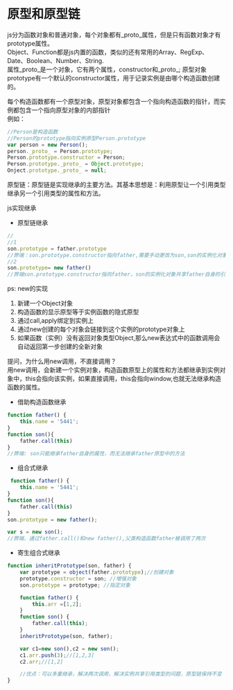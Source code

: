 # 原型和原型链  
js分为函数对象和普通对象，每个对象都有_proto_属性，但是只有函数对象才有prototype属性。  
Object、Function都是js内置的函数，类似的还有常用的Array、RegExp、Date、Boolean、Number、String.  
属性_proto_是一个对象，它有两个属性，constructor和_proto_;
原型对象prototype有一个默认的constructor属性，用于记录实例是由哪个构造函数创建的。  

每个构造函数都有一个原型对象，原型对象都包含一个指向构造函数的指针，而实例都包含一个指向原型对象的内部指针  
例如：  
```js
//Person是构造函数
//Person的prototype指向实例原型Person.prototype
var person = new Person();
person._proto_ = Person.prototype;
Person.prototype.constructor = Person;
Person.prototype._proto_ = Object.prototype;
Onject.prototype._proto_ = null;

```

原型链：原型链是实现继承的主要方法。其基本思想是：利用原型让一个引用类型继承另一个引用类型的属性和方法。  

js实现继承  
* 原型链继承 
```js  
//  
//1
son.prototype = father.prototype
//弊端：son.prototype.constructor指向father,需要手动更改为son,son的实例化对象只能继承father原型中的方法，无法继承father本身的属性  
//2
son.prototype= new father()
//弊端son.prototype.constructor指向father，son的实例化对象共享father自身的引用类型属性

```  
ps: new的实现  
1. 新建一个Object对象  
2. 构造函数的显示原型等于实例函数的隐式原型  
3. 通过call,apply绑定到实例上  
4. 通过new创建的每个对象会链接到这个实例的prototype对象上  
5. 如果函数（实例）没有返回对象类型Object,那么new表达式中的函数调用会自动返回第一步创建的全新对象  

提问，为什么用new调用，不直接调用？  
用new调用，会新建一个实例对象，构造函数原型上的属性和方法都继承到实例对象中，this会指向该实例，如果直接调用，this会指向window,也就无法继承构造函数的属性。  

* 借助构造函数继承  
```js
function father() {
    this.name = '5441';
}
function son(){
    father.call(this)
}
//弊端: son只能继承father自身的属性，而无法继承father原型中的方法
```  

* 组合式继承
```js  
 function father() {
    this.name = '5441';
}
function son(){
    father.call(this)
}
son.prototype = new father();

var s = new son();
//弊端，通过father.call()和new father(),父类构造函数father被调用了两次

```  

* 寄生组合式继承  
```js
function inheritPrototype(son, father) {
    var prototype = object(father.prototype);//创建对象
    prototype.constructor = son; //增强对象
    son.prototype = prototype; //指定对象

    function father() {
        this.arr =[1,2];
    }
    function son() {
        father.call(this);
    }
    inheritPrototype(son, father);

    var c1=new son(),c2 = new son();
    c1.arr.push(3);//[1,2,3]
    c2.arr;//[1,2]

    //优点：可以多重继承，解决两次调用，解决实例共享引用类型的问题，原型链保持不变
}
```
